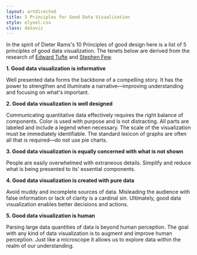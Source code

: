 ```yaml
---
layout: artdirected
title: 5 Principles for Good Data Visualization
style: elyxel.css
class: dataviz
---
```


In the spirit of Dieter Rams's 10 Principles of good design here is a list of 5 principles of good data visualization. The tenets below are derived from the research of [Edward Tufte](https://www.edwardtufte.com) and [Stephen Few](https://www.perceptualedge.com).

**1. Good data visualization is informative**

Well presented data forms the backbone of a compelling story. It has the power to strengthen and illuminate a narrative—improving understanding and focusing on what's important.

**2. Good data visualization is well designed**

Communicating quantitative data effectively requires the right balance of components. Color is used with purpose and is not distracting. All parts are labeled and include a legend when necessary. The scale of the visualization must be immediately identifiable. The standard lexicon of graphs are often all that is required—do not use pie charts.

**3. Good data visualization is equally concerned with what is not shown**

People are easily overwhelmed with extraneous details. Simplify and reduce what is being presented to its' essential components.

**4. Good data visualization is created with pure data**

Avoid muddy and incomplete sources of data. Misleading the audience with false information or lack of clarity is a cardinal sin. Ultimately, good data visualization enables better decisions and actions.

**5. Good data visualization is human**

Parsing large data quantities of data is beyond human perception. The goal with any kind of data visualization is to augment and improve human perception. Just like a microscope it allows us to explore data within the realm of our understanding.